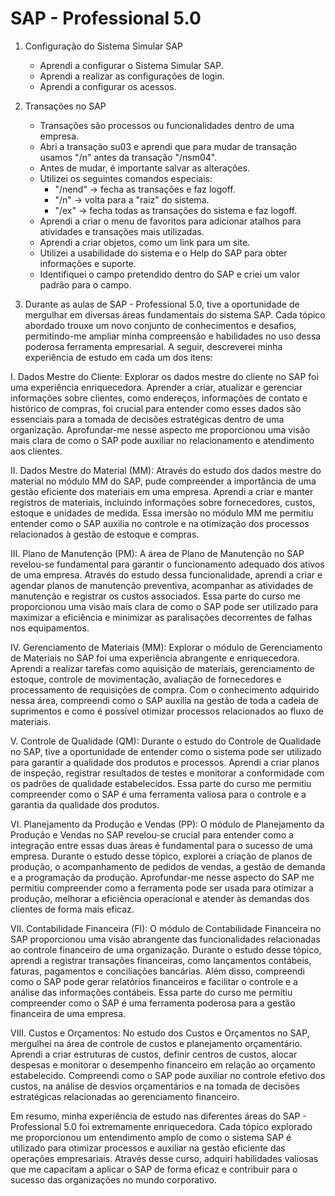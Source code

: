# SAP - Professional 5.0

1. Configuração do Sistema Simular SAP
    - Aprendi a configurar o Sistema Simular SAP.
    - Aprendi a realizar as configurações de login.
    - Aprendi a configurar os acessos.

2. Transações no SAP
    - Transações são processos ou funcionalidades dentro de uma empresa.
    - Abri a transação su03 e aprendi que para mudar de transação usamos "/n" antes da transação "/nsm04".
    - Antes de mudar, é importante salvar as alterações.
    - Utilizei os seguintes comandos especiais:
        - "/nend" -> fecha as transações e faz logoff.
        - "/n" -> volta para a "raiz" do sistema.
        - "/ex" -> fecha todas as transações do sistema e faz logoff.
    - Aprendi a criar o menu de favoritos para adicionar atalhos para atividades e transações mais utilizadas.
    - Aprendi a criar objetos, como um link para um site.
    - Utilizei a usabilidade do sistema e o Help do SAP para obter informações e suporte.
    - Identifiquei o campo pretendido dentro do SAP e criei um valor padrão para o campo.
      
3. Durante as aulas de SAP - Professional 5.0, tive a oportunidade de mergulhar em diversas áreas fundamentais do sistema SAP. Cada tópico abordado trouxe um novo conjunto de conhecimentos e desafios, permitindo-me ampliar minha compreensão e habilidades no uso dessa poderosa ferramenta empresarial. A seguir, descreverei minha experiência de estudo em cada um dos itens:

I. Dados Mestre do Cliente:
    Explorar os dados mestre do cliente no SAP foi uma experiência enriquecedora. Aprender a criar, atualizar e gerenciar informações sobre clientes, como endereços, informações de contato e histórico de compras, foi crucial para entender como esses dados são essenciais para a tomada de decisões estratégicas dentro de uma organização. Aprofundar-me nesse aspecto me proporcionou uma visão mais clara de como o SAP pode auxiliar no relacionamento e atendimento aos clientes.

II. Dados Mestre do Material (MM):
    Através do estudo dos dados mestre do material no módulo MM do SAP, pude compreender a importância de uma gestão eficiente dos materiais em uma empresa. Aprendi a criar e manter registros de materiais, incluindo informações sobre fornecedores, custos, estoque e unidades de medida. Essa imersão no módulo MM me permitiu entender como o SAP auxilia no controle e na otimização dos processos relacionados à gestão de estoque e compras.

III. Plano de Manutenção (PM):
    A área de Plano de Manutenção no SAP revelou-se fundamental para garantir o funcionamento adequado dos ativos de uma empresa. Através do estudo dessa funcionalidade, aprendi a criar e agendar planos de manutenção preventiva, acompanhar as atividades de manutenção e registrar os custos associados. Essa parte do curso me proporcionou uma visão mais clara de como o SAP pode ser utilizado para maximizar a eficiência e minimizar as paralisações decorrentes de falhas nos equipamentos.

IV. Gerenciamento de Materiais (MM):
    Explorar o módulo de Gerenciamento de Materiais no SAP foi uma experiência abrangente e enriquecedora. Aprendi a realizar tarefas como aquisição de materiais, gerenciamento de estoque, controle de movimentação, avaliação de fornecedores e processamento de requisições de compra. Com o conhecimento adquirido nessa área, compreendi como o SAP auxilia na gestão de toda a cadeia de suprimentos e como é possível otimizar processos relacionados ao fluxo de materiais.

V. Controle de Qualidade (QM):
    Durante o estudo do Controle de Qualidade no SAP, tive a oportunidade de entender como o sistema pode ser utilizado para garantir a qualidade dos produtos e processos. Aprendi a criar planos de inspeção, registrar resultados de testes e monitorar a conformidade com os padrões de qualidade estabelecidos. Essa parte do curso me permitiu compreender como o SAP é uma ferramenta valiosa para o controle e a garantia da qualidade dos produtos.

VI. Planejamento da Produção e Vendas (PP):
    O módulo de Planejamento da Produção e Vendas no SAP revelou-se crucial para entender como a integração entre essas duas áreas é fundamental para o sucesso de uma empresa. Durante o estudo desse tópico, explorei a criação de planos de produção, o acompanhamento de pedidos de vendas, a gestão de demanda e a programação da produção. Aprofundar-me nesse aspecto do SAP me permitiu compreender como a ferramenta pode ser usada para otimizar a produção, melhorar a eficiência operacional e atender às demandas dos clientes de forma mais eficaz.

VII. Contabilidade Financeira (FI):
    O módulo de Contabilidade Financeira no SAP proporcionou uma visão abrangente das funcionalidades relacionadas ao controle financeiro de uma organização. Durante o estudo desse tópico, aprendi a registrar transações financeiras, como lançamentos contábeis, faturas, pagamentos e conciliações bancárias. Além disso, compreendi como o SAP pode gerar relatórios financeiros e facilitar o controle e a análise das informações contábeis. Essa parte do curso me permitiu compreender como o SAP é uma ferramenta poderosa para a gestão financeira de uma empresa.

VIII. Custos e Orçamentos:
    No estudo dos Custos e Orçamentos no SAP, mergulhei na área de controle de custos e planejamento orçamentário. Aprendi a criar estruturas de custos, definir centros de custos, alocar despesas e monitorar o desempenho financeiro em relação ao orçamento estabelecido. Compreendi como o SAP pode auxiliar no controle efetivo dos custos, na análise de desvios orçamentários e na tomada de decisões estratégicas relacionadas ao gerenciamento financeiro.

Em resumo, minha experiência de estudo nas diferentes áreas do SAP - Professional 5.0 foi extremamente enriquecedora. Cada tópico explorado me proporcionou um entendimento amplo de como o sistema SAP é utilizado para otimizar processos e auxiliar na gestão eficiente das operações empresariais. Através desse curso, adquiri habilidades valiosas que me capacitam a aplicar o SAP de forma eficaz e contribuir para o sucesso das organizações no mundo corporativo.
